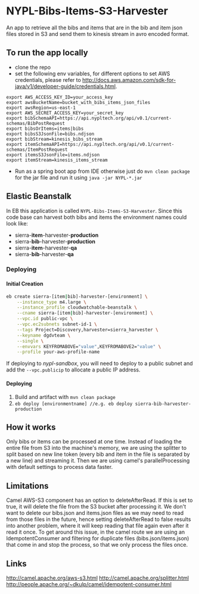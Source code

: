 # NYPL-Bibs-Items-S3-Harvester

An app to retrieve all the bibs and items that are in the bib and item json files stored in S3 and send them to kinesis stream in avro encoded format.

## To run the app locally

 * clone the repo
 * set the following env variables, for different options to set AWS credentials, please refer to http://docs.aws.amazon.com/sdk-for-java/v1/developer-guide/credentials.html.

```
export AWS_ACCESS_KEY_ID=your_access_key
export awsBucketName=bucket_with_bibs_items_json_files
export awsRegion=us-east-1
export AWS_SECRET_ACCESS_KEY=your_secret_key
export bibSchemaAPI=https://api.nypltech.org/api/v0.1/current-schemas/BibPostRequest
export bibsOrItems=items|bibs
export bibsS3JsonFile=bibs.ndjson
export bibStream=kinesis_bibs_stream
export itemSchemaAPI=https://api.nypltech.org/api/v0.1/current-schemas/ItemPostRequest
export itemsS3JsonFile=items.ndjson
export itemStream=kinesis_items_stream
```
* Run as a spring boot app from IDE otherwise just do `mvn clean package` for the jar file and run it using `java -jar NYPL-*.jar`


## Elastic Beanstalk

In EB this application is called `NYPL-Bibs-Items-S3-Harvester`.
Since this code base can harvest both bibs and items the environment names could look like:

 * sierra-**item**-harvester-**production**
 * sierra-**bib**-harvester-**production**
 * sierra-**item**-harvester-**qa**
 * sierra-**bib**-harvester-**qa**

### Deploying

#### Initial Creation

```bash
eb create sierra-[item|bib]-harvester-[environment] \
    --instance_type m4.large \
    --instance_profile cloudwatchable-beanstalk \
    --cname sierra-[item|bib]-harvester-[environment] \
    --vpc.id public-vpc \
    --vpc.ec2subnets subnet-id-1 \
    --tags Project=Discovery,harvester=sierra_harvester \
    --keyname dgdvteam \
    --single \
    --envvars KEYFROMABOVE="value",KEYFROMABOVE2="value" \
    --profile your-aws-profile-name
```

If deploying to _nypl-sandbox_, you will need to deploy to a public subnet and add the `--vpc.publicip` to allocate a public IP address.

#### Deploying

1.  Build and artifact with `mvn clean package`
2.  `eb deploy [environmentname] //e.g. eb deploy sierra-bib-harvester-production`

## How it works

Only bibs or items can be processed at one time. Instead of loading the entire file from S3 into the machine's memory, we are using the splitter to split based on new line token (every bib and item in the file is separated by a new line) and streaming it. Then we are using camel's parallelProcessing with default settings to process data faster.

## Limitations

 Camel AWS-S3 component has an option to deleteAfterRead. If this is set to true, it will delete the file from the S3 bucket after processing it. We don't want to delete our bibs.json and items.json files as we may need to read from those files in the future, hence setting deleteAfterRead to false results into another problem, where it will keep reading that file again even after it read it once. To get around this issue, in the camel route we are using an IdempotentConsumer and filtering for duplicate files (bibs.json/items.json) that come in and stop the process, so that we only process the files once.

## Links

 http://camel.apache.org/aws-s3.html
 http://camel.apache.org/splitter.html
 http://people.apache.org/~dkulp/camel/idempotent-consumer.html
